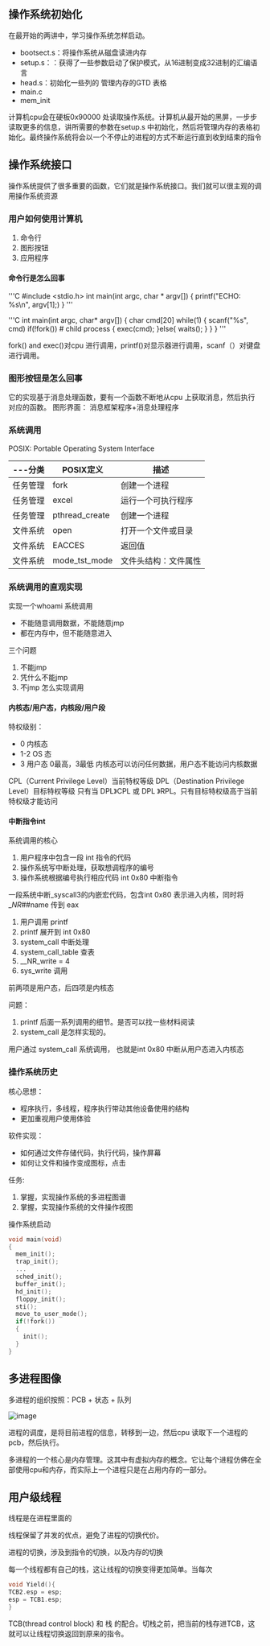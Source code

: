 ## 操作系统初始化

在最开始的两讲中，学习操作系统怎样启动。

* bootsect.s：将操作系统从磁盘读进内存
* setup.s：：获得了一些参数启动了保护模式，从16进制变成32进制的汇编语言
* head.s：初始化一些列的 管理内存的GTD 表格
* main.c
* mem_init

计算机cpu会在硬板0x90000 处读取操作系统。计算机从最开始的黑屏，一步步读取更多的信息，讲所需要的参数在setup.s 中初始化，然后将管理内存的表格初始化。最终操作系统将会以一个不停止的进程的方式不断运行直到收到结束的指令

## 操作系统接口

操作系统提供了很多重要的函数，它们就是操作系统接口。我们就可以很主观的调用操作系统资源

### 用户如何使用计算机

1. 命令行
2. 图形按钮
3. 应用程序

#### 命令行是怎么回事
'''C
#include <stdio.h>
int main(int argc, char * argv[])
{
printf("ECHO: %s\n", argv[1];)
}
'''

'''C
int main(int argc, char* argv[])
{
  char cmd[20]
  while(1)
  {
      scanf("%s", cmd)
      if(!fork()) # child process
      {
        exec(cmd);
      }else{
      waits();
      }
  }
}
'''

fork() and exec()对cpu 进行调用，printf()对显示器进行调用，scanf（）对键盘进行调用。

### 图形按钮是怎么回事

它的实现基于消息处理函数，要有一个函数不断地从cpu 上获取消息，然后执行对应的函数。
图形界面： 消息框架程序+消息处理程序

### 系统调用

POSIX: Portable Operating System Interface

|---分类|POSIX定义|描述|
|-------|---------|----|
|任务管理|fork|创建一个进程|
|任务管理|excel|运行一个可执行程序|
|任务管理|pthread_create|创建一个进程|
|文件系统|open|打开一个文件或目录|
|文件系统|EACCES|返回值|
|文件系统|mode_tst_mode|文件头结构：文件属性|

### 系统调用的直观实现

实现一个whoami 系统调用

* 不能随意调用数据，不能随意jmp
* 都在内存中，但不能随意进入

三个问题
1. 不能jmp
2. 凭什么不能jmp
3. 不jmp 怎么实现调用

#### 内核态/用户态，内核段/用户段

特权级别：
* 0 内核态
* 1-2 OS 态
* 3 用户态
0最高，3最低
内核态可以访问任何数据，用户态不能访问内核数据

CPL（Current Privilege Level）当前特权等级
DPL（Destination Privilege Level）目标特权等级
只有当 DPL》CPL 或 DPL 》RPL。只有目标特权级高于当前特权级才能访问

#### 中断指令int

系统调用的核心
1. 用户程序中包含一段 int 指令的代码
2. 操作系统写中断处理，获取想调程序的编号
3. 操作系统根据编号执行相应代码
int 0x80 中断指令

一段系统中断_syscall3的内嵌宏代码，包含int 0x80 表示进入内核，同时将 __NR_##name 传到 eax

1. 用户调用 printf
2. printf 展开到 int 0x80
3. system_call 中断处理
4. system_call_table 查表
5. __NR_write = 4
6. sys_write 调用

前两项是用户态，后四项是内核态

问题：
1. printf 后面一系列调用的细节。是否可以找一些材料阅读
2. system_call 是怎样实现的。

用户通过 system_call 系统调用， 也就是int 0x80 中断从用户态进入内核态

### 操作系统历史

核心思想：
* 程序执行，多线程，程序执行带动其他设备使用的结构
* 更加重视用户使用体验

软件实现：
* 如何通过文件存储代码，执行代码，操作屏幕
* 如何让文件和操作变成图标，点击

任务:

1. 掌握，实现操作系统的多进程图谱
2. 掌握，实现操作系统的文件操作视图

操作系统启动
```c
void main(void)
{
  mem_init();
  trap_init();
  ...
  sched_init();
  buffer_init();
  hd_init();
  floppy_init();
  sti();
  move_to_user_mode();
  if(!fork())
  {
    init();
  }
}
```

## 多进程图像

多进程的组织按照：PCB + 状态 + 队列

![image]('../pictures/multi_process.png')

进程的调度，是将目前进程的信息，转移到一边，然后cpu 读取下一个进程的pcb，然后执行。

多进程的一个核心是内存管理。这其中有虚拟内存的概念。它让每个进程仿佛在全部使用cpu和内存，而实际上一个进程只是在占用内存的一部分。


## 用户级线程

线程是在进程里面的 

线程保留了并发的优点，避免了进程的切换代价。

进程的切换，涉及到指令的切换，以及内存的切换 

每一个线程都有自己的栈，这让线程的切换变得更加简单。当每次

```c
void Yield(){
TCB2.esp = esp;
esp = TCB1.esp;
}
```
TCB(thread control block) 和 栈 的配合。切栈之前，把当前的栈存进TCB，这就可以让线程切换返回到原来的指令。





